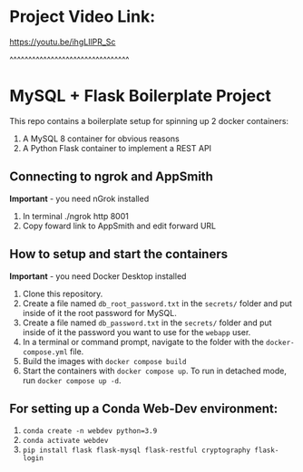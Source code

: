 # Project Video Link:

https://youtu.be/ihgLIlPR_Sc

^^^^^^^^^^^^^^^^^^^^^^^^^^^^^^^^

# MySQL + Flask Boilerplate Project

This repo contains a boilerplate setup for spinning up 2 docker containers: 
1. A MySQL 8 container for obvious reasons
1. A Python Flask container to implement a REST API

## Connecting to ngrok and AppSmith
**Important** - you need nGrok installed
1. In terminal ./ngrok http 8001 
1. Copy foward link to AppSmith and edit forward URL

## How to setup and start the containers
**Important** - you need Docker Desktop installed

1. Clone this repository.  
1. Create a file named `db_root_password.txt` in the `secrets/` folder and put inside of it the root password for MySQL. 
1. Create a file named `db_password.txt` in the `secrets/` folder and put inside of it the password you want to use for the `webapp` user. 
1. In a terminal or command prompt, navigate to the folder with the `docker-compose.yml` file.  
1. Build the images with `docker compose build`
1. Start the containers with `docker compose up`.  To run in detached mode, run `docker compose up -d`. 

## For setting up a Conda Web-Dev environment:

1. `conda create -n webdev python=3.9`
1. `conda activate webdev`
1. `pip install flask flask-mysql flask-restful cryptography flask-login`




